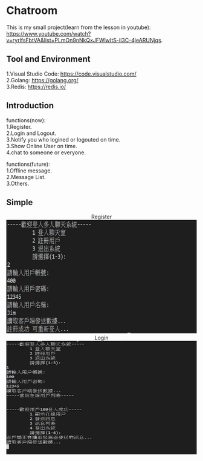 # Chatroom

This is my small project(learn from the lesson in youtube):  
https://www.youtube.com/watch?v=ryrlfsFbtVA&list=PLmOn9nNkQxJFWlwItS-iI3C-4jeARUNjqs.  

## Tool and Environment

1.Visual Studio Code: https://code.visualstudio.com/  
2.Golang: https://golang.org/  
3.Redis: https://redis.io/  

## Introduction

functions(now):  
1.Register.  
2.Login and Logout.  
3.Notify you who logined or logouted on time.   
3.Show Online User on time.  
4.chat to someone or everyone.  

functions(future):  
1.Offline message.  
2.Message List.  
3.Others.  

## Simple


<div align=center>Register<img width="600" height="300" src="https://github.com/gjim50701/Chatroom/blob/master/image/register.JPG"/></div>

<div align=center>Login  <img width="600" height="300" src="https://github.com/gjim50701/Chatroom/blob/master/image/login.JPG"/></div>
